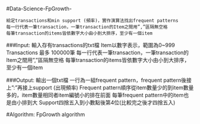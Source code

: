 #Data-Science-FpGrowth-

    給定transactions和min support (頻率)，實作演算法找出frequent patterns
    每一行代表一筆transaction，一筆transaction的Item之間用”,”區隔無空格
    每筆transaction的items皆依數字大小由小到大排序，至少有一個item

###Input: 
    輸入存有transactions的txt檔
    Item以數字表示，範圍為0~999
    Transactions 最多 100000筆
    每一行代表一筆transaction，一筆transaction的Item之間用”,”區隔無空格
    每筆transaction的items皆依數字大小由小到大排序，至少有一個item

###Output:
    輸出一個txt檔
    一行為一組frequent pattern，frequent pattern後接上”:”再接上support (出現頻率)
    Frequent pattern順序從item數量少的到item數量多的，item數量相同者item編號小的排在前面
    每筆frequent pattern中的item也是由小排到大
    Support四捨五入到小數點後第4位(比較完之後才四捨五入)

#Algorithm: FpGrowth algorithm

